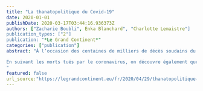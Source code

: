 ```yaml
---
title: "La thanatopolitique du Covid-19"
date: 2020-01-01
publishDate: 2020-03-17T03:44:16.936373Z
authors: ["Zacharie Boubli", Enka Blanchard", "Charlotte Lemaistre"]
publication_types: ["2"]
publication: "*Le Grand Continent*"
categories: ["publication"]
abstract: "À l’occasion des centaines de milliers de décès soudains du Covid-19, la réalité tangible de la mort s’impose à nouveau à toute la société, après des siècles de mise à distance, jusque dans nos quotidiens confinés1. Alors que nous vivons de mémoire d’homme sous le régime de la mort interdite, nous voyons resurgir le temps de la mort familière. C’est elle que l’on cherche à conjurer en aplatissant la courbe pour éviter de voir la saturation des système sanitaires et funéraires. Il n’empêche que l’énormité de l’événement est en train de suspendre le rapport ordinaire que nous entretenons avec la mort. 

En suivant les morts tués par le coronavirus, on découvre également que cette mortalité a un effet révélateur sur la société, en reportant les apories et les inégalités. Le politique retrouve des objets de discours oubliés et doit trouver les moyens de mettre en récit le décès de centaines de milliers de personnes. ” 
"
featured: false
url_source:"https://legrandcontinent.eu/fr/2020/04/29/thanatopolitique-covid-19/"
---
```


